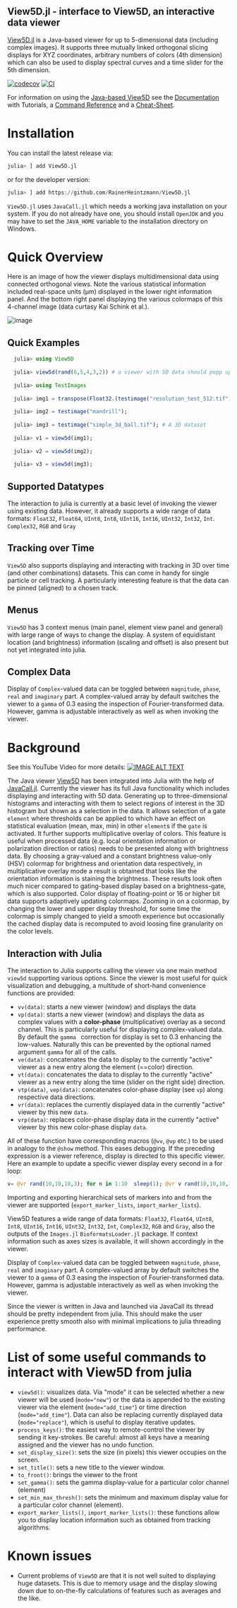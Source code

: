 ## View5D.jl  - interface to View5D, an interactive data viewer 

[View5D.jl](https://github.com/RainerHeintzmann/View5D.jl) is a Java-based viewer for up to 5-dimensional data (including complex images). It supports three mutually linked orthogonal slicing displays for XYZ coordinates, arbitrary numbers of colors (4th dimension) which can also be used to display spectral curves and a time slider for the 5th dimension.  

[![codecov](https://codecov.io/gh/RainerHeintzmann/View5D.jl/branch/master/graph/badge.svg?token=2Ayxc30CAR)](https://codecov.io/gh/RainerHeintzmann/View5D.jl)
[![CI](https://github.com/RainerHeintzmann/View5D.jl/actions/workflows/ci.yml/badge.svg)](https://github.com/RainerHeintzmann/View5D.jl/actions/workflows/ci.yml)

For information on using the [Java-based View5D](https://github.com/bionanoimaging/View5D) see the [Documentation](https://nanoimaging.de/View5D/) with Tutorials, a [Command Reference](https://nanoimaging.de/View5D/View5DCommandReference.html) and a [Cheat-Sheet](https://nanoimaging.de/View5D/CheatSheet.pdf).

# Installation
You can install the latest release via:
```julia
julia> ] add View5D.jl
```
or for the developer version:
```julia
julia> ] add https://github.com/RainerHeintzmann/View5D.jl
```
`View5D.jl` uses `JavaCall.jl` which needs a working java installation on your system. If you do not already have one,
you should install `OpenJDK` and you may have to set the `JAVA_HOME` variable to the installation directory on Windows.

# Quick Overview

Here is an image of how the viewer displays multidimensional data using connected orthogonal views.
Note the various statistical information included real-space units (µm) displayed in the lower right information panel.
And the bottom right panel displaying the various colormaps of this 4-channel image (data curtasy Kai Schink et al.).

![image](https://user-images.githubusercontent.com/7559915/115965825-3a95ba80-a52b-11eb-97d2-a7eea8dd809b.png)


## Quick Examples
```julia
  julia> using View5D
  
  julia> view5d(rand(6,5,4,3,2)) # a viewer with 5D data should popp up
  
  julia> using TestImages
  
  julia> img1 = transpose(Float32.(testimage("resolution_test_512.tif")));
  
  julia> img2 = testimage("mandrill");
  
  julia> img3 = testimage("simple_3d_ball.tif"); # A 3D dataset
  
  julia> v1 = view5d(img1);
  
  julia> v2 = view5d(img2);
  
  julia> v3 = view5d(img3);
```

## Supported Datatypes
The interaction to julia is currently at a basic level of invoking the viewer using existing data. However, it already supports a wide range of data formats: `Float32`, `Float64`, `UInt8`, `Int8`, `UInt16`, `Int16`, `UInt32`, `Int32`, `Int`.
`Complex32`, `RGB` and `Gray`

## Tracking over Time
`View5D` also supports displaying and interacting with tracking in 3D over time (and other combinations) datasets.  This can come in handy for single particle or cell tracking. A particularly interesting feature is that the data can be pinned (aligned) to a chosen track. 

## Menus

`View5D` has 3 context menus (main panel, element view panel and general) with large range of ways to change the display. A system of equidistant location (and brightness) information (scaling and offset) is also present but not yet integrated into julia. 

## Complex Data
Display of `Complex`-valued data can be toggled between `magnitude`, `phase`, `real` and `imaginary` part.  A complex-valued array by default switches the viewer to a `gamma` of 0.3 easing the inspection of Fourier-transformed data. However, gamma is adjustable interactively as well as when invoking the viewer.

# Background
See this YouTube Video for more details:
[![IMAGE ALT TEXT](docs/src/assets/youtube.png)](https://www.youtube.com/watch?v=fqa82MmJlAA&list=PL3LueK3ij6Wm2VjaaibNdulxFvA6VhVRv)


The Java viewer [View5D](https://nanoimaging.de/View5D) has been integrated into Julia with the help of [JavaCall.jl](https://github.com/JuliaInterop/JavaCall.jl).  Currently the viewer has its full Java functionality which includes displaying and interacting with 5D data. Generating up to three-dimensional histograms and interacting with them to select regions of interest in the 3D histogram but shown as a selection in the data. It allows selection of a gate `element` where thresholds can be applied to which have an effect on statistical evaluation (mean, max, min) in other `element`s if the `gate` is activated.
It further supports multiplicative overlay of colors. This feature is useful when processed data (e.g. local orientation information or polarization direction or ratios) needs to be presented along with brightness data. By choosing a gray-valued and a  constant brightness value-only (HSV) colormap for brightness and orientation data respectively, in multiplicative overlay mode a result is obtained that looks like the orientation information is staining the brightness. These results look often much nicer compared to gating-based display based on a brightness-gate, which is also supported.
Color display of floating-point or 16 or higher bit data supports adaptively updating colormaps.
Zooming in on a colormap,  by changing the lower and upper display threshold, for some time the colormap is simply changed to yield a smooth experience but occasionally the cached display data is recomputed to avoid loosing fine granularity on the color levels.


## Interaction with Julia
The interaction to Julia supports calling the viewer via one main method `view5d` supporting various options. Since the viewer is most useful for quick visualization and debugging, a multitude of short-hand convenience functions are provided:
- `vv(data)`: starts a new viewer (window) and displays the data
- `vp(data)`: starts a new viewer (window) and displays the data as complex values with a **color-phase** (multiplicative) overlay as a second channel. This is particularly useful for displaying complex-valued data. By default the `gamma ` correction for display is set to 0.3 enhancing the low-values. Naturally this can be prevented by the optional named argument `gamma` for all of the calls.
- `ve(data)`: concatenates the data to display to the currently "active" viewer as a new entry along the element (==color) direction.
- `vt(data)`: concatenates the data to display to the currently "active" viewer as a new entry along the time (slider on the right side) direction.
- `vtp(data)`, `vep(data)`: concatenates color-phase display (see `vp`) along respective data directions.
- `vr(data)`: replaces the currently displayed data in the currently "active" viewer by this new `data`.
- `vrp(data)`: replaces color-phase display data in the currently "active" viewer by this new color-phase display `data`.

All of these function have corresponding macros (`@vv`, `@vp` etc.) to be used in analogy to the `@show` method. This eases debugging. If the preceding expression is a viewer reference, display is directed to this specific viewer. Here an example to update a specific viewer display every second in a for loop:
```julia
v= @vr rand(10,10,10,3); for n in 1:10  sleep(1); @vr v rand(10,10,10,3) end
```
Importing and exporting hierarchical sets of markers into and from the viewer are supported (`export_marker_lists`, `import_marker_lists`).

View5D features a wide range of data formats: `Float32`, `Float64`, `UInt8`, `Int8`, `UInt16`, `Int16`, `UInt32`, `Int32`, `Int`, `Complex32`, `RGB` and `Gray`, also the outputs of the `Images.jl` `BioformatsLoader.jl` package. If context information such as axes sizes is available, it will shown accordingly in the viewer.

Display of `Complex`-valued data can be toggled between `magnitude`, `phase`, `real` and `imaginary` part.  A complex-valued array by default switches the viewer to a `gamma` of 0.3 easing the inspection of Fourier-transformed data. However, gamma is adjustable interactively as well as when invoking the viewer.

Since the viewer is written in Java and launched via JavaCall its thread should be pretty independent from julia. This should make the user experience pretty smooth also with minimal implications to julia threading performance. 


# List of some useful commands to interact with View5D from julia
* `view5d()`: visualizes data. Via "mode" it can be selected whether a new viewer will be used (`mode="new"`) or the data is appended to the existing viewer via the element (`mode="add_time"`) or time direction (`mode="add_time"`). Data can also be replacing currently displayed data (`mode="replace"`), which is useful to display iterative updates.
* `process_keys()`: the easiest way to remote-control the viewer by sending it key-strokes. Be careful: almost all keys have a meaning assigned and the viewer has no undo function.
* `set_display_size()`: sets the size (in pixels) this viewer occupies on the screen.
* `set_title()`: sets a new title to the viewer window.
* `to_front()`: brings the viewer to the front
* `set_gamma()`: sets the gamma display-value for a particular color channel (element)
* `set_min_max_thresh()`: sets the minimum and maximum display value for a particular color channel (element).
* `export_marker_lists()`, `import_marker_lists()`: these functions allow you to display location information such as obtained from tracking algorithms.


# Known issues
* Current problems of `View5D` are that it is not well suited to displaying huge datasets. This is due to memory usage and the display slowing down due to on-the-fly calculations of features such as averages and the like. 
